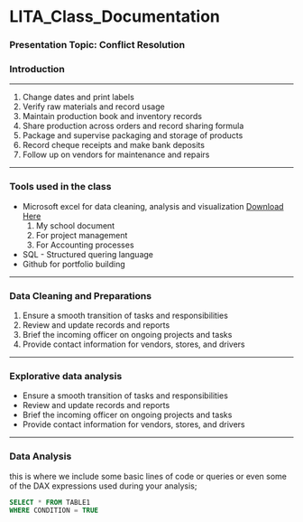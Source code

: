 # LITA_Class_Documentation

### Presentation Topic: Conflict Resolution

### Introduction

---
1. Change dates and print labels
2. Verify raw materials and record usage
3. Maintain production book and inventory records
4. Share production across orders and record sharing formula
5. Package and supervise packaging and storage of products
6. Record cheque receipts and make bank deposits
7. Follow up on vendors for maintenance and repairs

---
### Tools used in the class
- Microsoft excel for data cleaning, analysis and visualization [Download Here](https://www.microsoft.com)
  1. My school document
  2. For project management
  3. For Accounting processes
- SQL - Structured quering language
- Github for portfolio building

---
### Data Cleaning and Preparations
1. Ensure a smooth transition of tasks and responsibilities
2. Review and update records and reports
3. Brief the incoming officer on ongoing projects and tasks
4. Provide contact information for vendors, stores, and drivers

---
### Explorative data analysis
- Ensure a smooth transition of tasks and responsibilities
- Review and update records and reports
- Brief the incoming officer on ongoing projects and tasks
- Provide contact information for vendors, stores, and drivers

---
### Data Analysis
this is where we include some basic lines of code or queries or even some of the DAX expressions used during your analysis;

```SQL
SELECT * FROM TABLE1
WHERE CONDITION = TRUE
```


